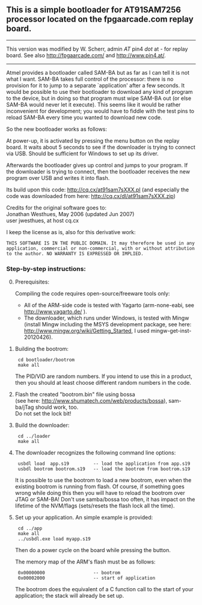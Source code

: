 
## This is a simple bootloader for AT91SAM7256 processor located on the fpgaarcade.com replay board. 

-------------------------------------------------------------------------
This version was modified by W. Scherr, admin *AT* pin4 *dot* at -
for replay board. See also http://fpgaarcade.com/ and http://www.pin4.at/.

-------------------------------------------------------------------------

Atmel provides a bootloader called SAM-BA but as far as I can tell it
is not what I want. SAM-BA takes full control of the processor: there
is no provision for it to jump to a separate `application' after a few
seconds. It would be possible to use their bootloader to download any kind
of program to the device, but in doing so that program must wipe SAM-BA
out (or else SAM-BA would never let it execute). This seems like it would
be rather inconvenient for development; you would have to fiddle with
the test pins to reload SAM-BA every time you wanted to download new code.

So the new bootloader works as follows:

At power-up, it is activated by pressing the menu button on the replay
board. It waits about 5 seconds to see if the downloader is trying to 
connect via USB. Should be sufficient for Windows to set up its driver.

Afterwards the bootloader gives up control and jumps to your program. 
If the downloader is trying to connect, then the bootloader receives 
the new program over USB and writes it into flash.

Its build upon this code: http://cq.cx/at91sam7sXXX.pl (and especially
the code was downloaded from here: http://cq.cx/dl/at91sam7sXXX.zip)

Credits for the original software goes to:   
	Jonathan Westhues, May 2006 (updated Jun 2007)   
	user jwesthues, at host cq.cx

I keep the license as is, also for this derivative work:

    THIS SOFTWARE IS IN THE PUBLIC DOMAIN. It may therefore be used in any 
    application, commercial or non-commercial, with or without attribution 
    to the author. NO WARRANTY IS EXPRESSED OR IMPLIED. 


### Step-by-step instructions:

0) Prerequisites:

    Compiling the code requires open-source/freeware tools only:
     * All of the ARM-side code is tested with Yagarto (arm-none-eabi, see http://www.yagarto.de/ ).
     * The downloader, which runs under Windows, is tested with Mingw (install
 Mingw including the MSYS development package, see here:
 http://www.mingw.org/wiki/Getting_Started, I used mingw-get-inst-20120426).

1) Building the bootrom:

        cd bootloader/bootrom
        make all

    The PID/VID are random numbers. If you intend to use this in a product,
then you should at least choose different random numbers in the code.

2) Flash the created "bootrom.bin" file using bossa   
(see here: http://www.shumatech.com/web/products/bossa), sam-ba/jTag should work, too.  
Do not set the lock bit!

3) Build the downloader:

        cd ../loader
        make all

4) The downloader recognizes the following command line options:

        usbdl load  app.s19         -- load the application from app.s19
        usbdl bootrom bootrom.s19   -- load the bootrom from bootrom.s19

    It is possible to use the bootrom to load a new bootrom, even when the
existing bootrom is running from flash. Of course, if something goes
wrong while doing this then you will have to reload the bootrom
over JTAG or SAM-BA! Don't use samba/bossa too often, it has impact
on the lifetime of the NVM/flags (sets/resets the flash lock all the time).
    
5) Set up your application. An simple example is provided:

        cd ../app
        make all
        ../usbdl.exe load myapp.s19

    Then do a power cycle on the board while pressing the button.

    The memory map of the ARM's flash must be as follows:
    
        0x00000000                  -- bootrom
        0x00002000                  -- start of application

    The bootrom does the equivalent of a C function call to the start of
your application; the stack will already be set up.
